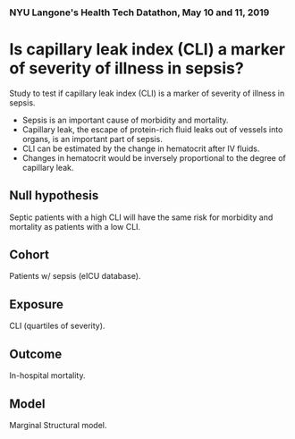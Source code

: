 ### NYU Langone's Health Tech Datathon, May 10 and 11, 2019
# Is capillary leak index (CLI) a marker of severity of illness in sepsis?
Study to test if capillary leak index (CLI) is a marker of severity of illness in sepsis.  
 - Sepsis is an important cause of morbidity and mortality.
 - Capillary leak, the escape of protein-rich fluid leaks out of vessels into organs, is an important part of sepsis.
 - CLI can be estimated by the change in hematocrit after IV fluids.
 - Changes in hematocrit would be inversely proportional to the degree of capillary leak.
 
## Null hypothesis
Septic patients with a high CLI will have the same risk for morbidity and mortality as patients with a low CLI.
## Cohort
Patients w/ sepsis (eICU database).

## Exposure
CLI (quartiles of severity).

## Outcome
In-hospital mortality.

## Model
Marginal Structural model.
